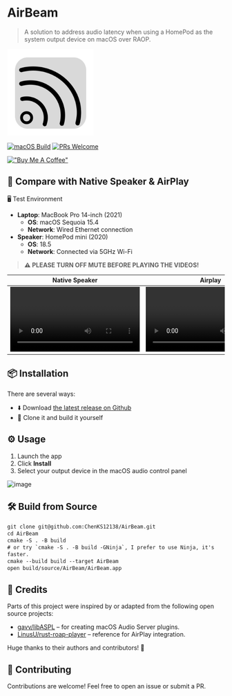 # AirBeam

> A solution to address audio latency when using a HomePod as the system output device on macOS over RAOP.

<img src="./images/AirBeam.png" width="200" height="200">

[![macOS Build](https://github.com/ChenKS12138/AirBeam/actions/workflows/CI.yml/badge.svg)](https://github.com/ChenKS12138/AirBeam/actions/workflows/CI.yml)
[![PRs Welcome](https://img.shields.io/badge/PRs-welcome-brightgreen.svg?style=flat-square)](http://makeapullrequest.com)

[!["Buy Me A Coffee"](https://www.buymeacoffee.com/assets/img/custom_images/orange_img.png)](https://www.buymeacoffee.com/chenks12138)

## 🧪 Compare with Native Speaker & AirPlay

🖥️ Test Environment

* **Laptop**: MacBook Pro 14-inch (2021)
  * **OS**: macOS Sequoia 15.4
  * **Network**: Wired Ethernet connection
* **Speaker**: HomePod mini (2020)
  * **OS**: 18.5
  * **Network**: Connected via 5GHz Wi-Fi

> **⚠️ PLEASE TURN OFF MUTE BEFORE PLAYING THE VIDEOS!**

| Native Speaker  | Airplay | AirBeam |
| ------------- | ------------- | ------------- |
| <video src="https://github.com/user-attachments/assets/2b89ad33-e055-4cbe-95da-fc29a9156109.mp4">  | <video src="https://github.com/user-attachments/assets/40815cc9-0c97-4dd4-8b64-6e78be526605.mp4">| <video src="https://github.com/user-attachments/assets/defb753d-1c00-47cb-9ab6-cec83c31e919.mp4">|


##  📦 Installation

There are several ways:

* ⬇️ Download [the latest release on Github](https://github.com/ChenKS12138/AirBeam/releases)
* 🚀 Clone it and build it yourself

## ⚙️ Usage

1. Launch the app  
2. Click **Install**  
3. Select your output device in the macOS audio control panel  

<img width="748" alt="image" src="https://github.com/user-attachments/assets/24f7904b-7238-4815-89bb-3fc4519b4269" />


## 🛠️ Build from Source

```shell
git clone git@github.com:ChenKS12138/AirBeam.git
cd AirBeam
cmake -S . -B build
# or try `cmake -S . -B build -GNinja`, I prefer to use Ninja, it's faster.
cmake --build build --target AirBeam
open build/source/AirBeam/AirBeam.app
```


## 🙏 Credits

Parts of this project were inspired by or adapted from the following open source projects:

- [gavv/libASPL](https://github.com/gavv/libASPL) – for creating macOS Audio Server plugins.
- [LinusU/rust-roap-player](https://github.com/LinusU/rust-raop-player) – reference for AirPlay integration.

Huge thanks to their authors and contributors! 💖

## 🤝 Contributing

Contributions are welcome! Feel free to open an issue or submit a PR.
